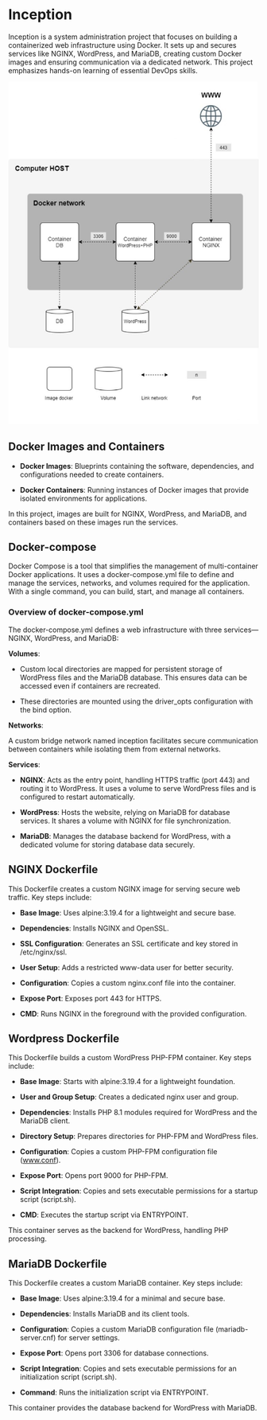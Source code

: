 # Inception

Inception is a system administration project that focuses on building a containerized web infrastructure using Docker. It sets up and secures services like NGINX, WordPress, and MariaDB, creating custom Docker images and ensuring communication via a dedicated network. This project emphasizes hands-on learning of essential DevOps skills.

![inception map](/public/inception.jpg)

## Docker Images and Containers

- **Docker Images**: Blueprints containing the software, dependencies, and configurations needed to create containers.

- **Docker Containers**: Running instances of Docker images that provide isolated environments for applications.

In this project, images are built for NGINX, WordPress, and MariaDB, and containers based on these images run the services.

## Docker-compose

Docker Compose is a tool that simplifies the management of multi-container Docker applications. It uses a docker-compose.yml file to define and manage the services, networks, and volumes required for the application. With a single command, you can build, start, and manage all containers.

### Overview of docker-compose.yml

The docker-compose.yml defines a web infrastructure with three services—NGINX, WordPress, and MariaDB:

**Volumes**:

- Custom local directories are mapped for persistent storage of WordPress files and the MariaDB database. This ensures data can be accessed even if containers are recreated.

- These directories are mounted using the driver_opts configuration with the bind option.

**Networks**:

A custom bridge network named inception facilitates secure communication between containers while isolating them from external networks.

**Services**:

- **NGINX**: Acts as the entry point, handling HTTPS traffic (port 443) and routing it to WordPress. It uses a volume to serve WordPress files and is configured to restart automatically.

- **WordPress**: Hosts the website, relying on MariaDB for database services. It shares a volume with NGINX for file synchronization.

- **MariaDB**: Manages the database backend for WordPress, with a dedicated volume for storing database data securely.

## NGINX Dockerfile

This Dockerfile creates a custom NGINX image for serving secure web traffic. Key steps include:

- **Base Image**: Uses alpine:3.19.4 for a lightweight and secure base.
- **Dependencies**: Installs NGINX and OpenSSL.

- **SSL Configuration**: Generates an SSL certificate and key stored in /etc/nginx/ssl.

- **User Setup**: Adds a restricted www-data user for better security.

- **Configuration**: Copies a custom nginx.conf file into the container.

- **Expose Port**: Exposes port 443 for HTTPS.

- **CMD**: Runs NGINX in the foreground with the provided configuration.

## Wordpress Dockerfile

This Dockerfile builds a custom WordPress PHP-FPM container. Key steps include:

- **Base Image**: Starts with alpine:3.19.4 for a lightweight foundation.

- **User and Group Setup**: Creates a dedicated nginx user and group.

- **Dependencies**: Installs PHP 8.1 modules required for WordPress and the MariaDB client.

- **Directory Setup**: Prepares directories for PHP-FPM and WordPress files.

- **Configuration**: Copies a custom PHP-FPM configuration file (www.conf).

- **Expose Port**: Opens port 9000 for PHP-FPM.

- **Script Integration**: Copies and sets executable permissions for a startup script (script.sh).

- **CMD**: Executes the startup script via ENTRYPOINT.

This container serves as the backend for WordPress, handling PHP processing.

## MariaDB Dockerfile

This Dockerfile creates a custom MariaDB container. Key steps include:

- **Base Image**: Uses alpine:3.19.4 for a minimal and secure base.

- **Dependencies**: Installs MariaDB and its client tools.

- **Configuration**: Copies a custom MariaDB configuration file (mariadb-server.cnf) for server settings.

- **Expose Port**: Opens port 3306 for database connections.

- **Script Integration**: Copies and sets executable permissions for an initialization script (script.sh).

- **Command**: Runs the initialization script via ENTRYPOINT.

This container provides the database backend for WordPress with MariaDB.